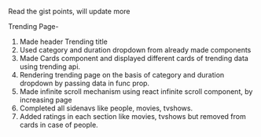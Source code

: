 Read the gist points, will update more

Trending Page- 
1. Made header Trending title
2. Used category and duration dropdown from already made components
3. Made Cards component and displayed different cards of trending data using trending api. 
4. Rendering trending page on the basis of category and duration dropdown by passing data in func prop.
5. Made infinite scroll mechanism using react infinite scroll component, by increasing page
6. Completed all sidenavs like people, movies, tvshows.
7. Added ratings in each section like movies, tvshows but removed from cards in case of people.